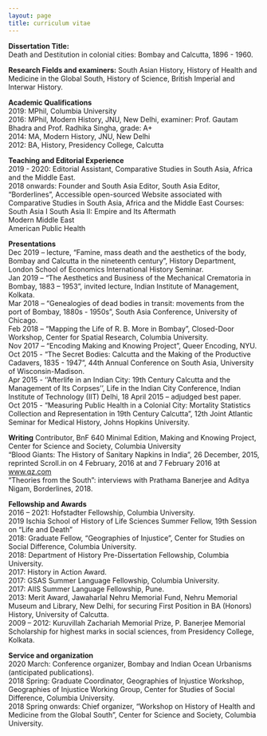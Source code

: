 ```yaml
---
layout: page
title: curriculum vitae
---
```

**Dissertation Title:**  
Death and Destitution in colonial cities: Bombay and Calcutta, 1896 - 1960.

**Research Fields and examiners:** South Asian History, History of Health and Medicine in the Global South, History of Science, British Imperial and Interwar History.

**Academic Qualifications**  
2019: MPhil, Columbia University  
2016: MPhil, Modern History, JNU, New Delhi, examiner: Prof. Gautam Bhadra and Prof. Radhika Singha, grade: A+  
2014: MA, Modern History, JNU, New Delhi  
2012: BA, History, Presidency College, Calcutta  

**Teaching and Editorial Experience**  
2019 - 2020: Editorial Assistant, Comparative Studies in South Asia, Africa and the Middle East.  
2018 onwards: Founder and South Asia Editor, South Asia Editor, “Borderlines”, Accessible open-sourced Website associated with Comparative   Studies in South Asia, Africa and the Middle East
Courses:  
South Asia I 
South Asia II: Empire and Its Aftermath  
Modern Middle East   
American Public Health   

**Presentations**  
Dec 2019 – lecture, “Famine, mass death and the aesthetics of the body, Bombay and Calcutta in the nineteenth century”, History Department, London School of Economics International History Seminar.   
Jan 2019 – “The Aesthetics and Business of the Mechanical Crematoria in Bombay, 1883 – 1953”, invited lecture, Indian Institute of Management, Kolkata.  
Mar 2018 – “Genealogies of dead bodies in transit: movements from the port of Bombay, 1880s - 1950s”, South Asia Conference, University of Chicago.  
Feb 2018 – “Mapping the Life of R. B. More in Bombay”, Closed-Door Workshop, Center for Spatial Research, Columbia University.  
Nov 2017 – “Encoding Making and Knowing Project”, Queer Encoding, NYU.  
Oct 2015 - “The Secret Bodies: Calcutta and the Making of the Productive Cadavers, 1835 - 1947”, 44th Annual Conference on South Asia, University of Wisconsin-Madison.  
Apr 2015 - ‘’Afterlife in an Indian City: 19th Century Calcutta and the Management of Its Corpses’’, Life in the Indian City Conference, Indian Institute of Technology (IIT) Delhi, 18 April 2015 – adjudged best paper.  
Oct 2015 - “Measuring Public Health in a Colonial City: Mortality Statistics Collection and Representation in 19th Century Calcutta”, 12th Joint Atlantic Seminar for Medical History, Johns Hopkins University.  

**Writing**
Contributor, BnF 640 Minimal Edition, Making and Knowing Project, Center for Science and Society, Columbia University  
“Blood Giants: The History of Sanitary Napkins in India”, 26 December, 2015, reprinted Scroll.in on 4 February, 2016 at and 7 February 2016 at www.qz.com  
“Theories from the South”: interviews with Prathama Banerjee and Aditya Nigam, Borderlines, 2018.  


**Fellowship and Awards**  
2016 – 2021: Hofstadter Fellowship, Columbia University.  
2019 Ischia School of History of Life Sciences Summer Fellow, 19th Session on “Life and Death”  
2018: Graduate Fellow, “Geographies of Injustice”, Center for Studies on Social Difference, Columbia University.  
2018: Department of History Pre-Dissertation Fellowship, Columbia University.  
2017: History in Action Award.  
2017: GSAS Summer Language Fellowship, Columbia University.  
2017: AIIS Summer Language Fellowship, Pune.  
2013: Merit Award, Jawaharlal Nehru Memorial Fund, Nehru Memorial Museum and Library, New Delhi, for securing First Position in BA (Honors) History, University of Calcutta.  
2009 – 2012: Kuruvillah Zachariah Memorial Prize, P. Banerjee Memorial Scholarship for highest marks in social sciences, from Presidency College, Kolkata.  

**Service and organization**  
2020 March: Conference organizer, Bombay and Indian Ocean Urbanisms (anticipated publications).  
2018 Spring: Graduate Coordinator, Geographies of Injustice Workshop, Geographies of Injustice Working Group, Center for Studies of Social Difference, Columbia University.  
2018 Spring onwards: Chief organizer, “Workshop on History of Health and Medicine from the Global South”, Center for Science and Society, Columbia University.  




